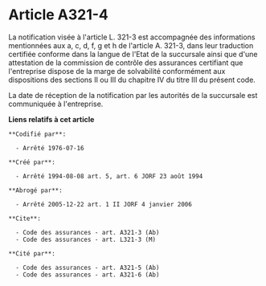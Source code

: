 # Article A321-4

La notification visée à l'article L. 321-3 est accompagnée des informations mentionnées aux a, c, d, f, g et h de l'article
A. 321-3, dans leur traduction certifiée conforme dans la langue de l'Etat de la succursale ainsi que d'une attestation de la
commission de contrôle des assurances certifiant que l'entreprise dispose de la marge de solvabilité conformément aux
dispositions des sections II ou III du chapitre IV du titre III du présent code.

La date de réception de la notification par les autorités de la succursale est communiquée à l'entreprise.

**Liens relatifs à cet article**

	**Codifié par**:

	  - Arrêté 1976-07-16

	**Créé par**:

	  - Arrêté 1994-08-08 art. 5, art. 6 JORF 23 août 1994

	**Abrogé par**:

	  - Arrêté 2005-12-22 art. 1 II JORF 4 janvier 2006

	**Cite**:

	  - Code des assurances - art. A321-3 (Ab)
	  - Code des assurances - art. L321-3 (M)

	**Cité par**:

	  - Code des assurances - art. A321-5 (Ab)
	  - Code des assurances - art. A321-6 (Ab)
